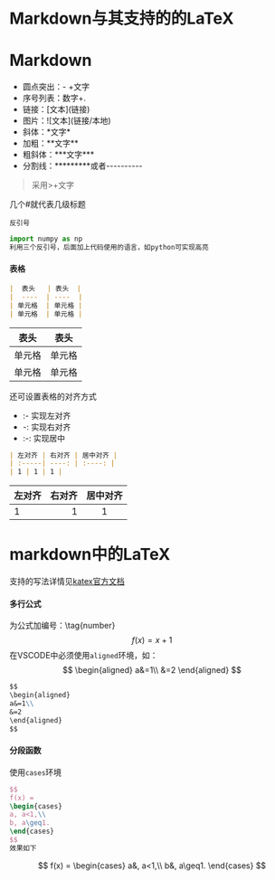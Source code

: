 # Markdown与其支持的的LaTeX  

# Markdown  

- 圆点突出：\- +文字
- 序号列表：数字+.
- 链接：\[文本\]\(链接\)  
- 图片：\!\[文本\]\(链接/本地\)  
- 斜体：\*文字\*  
- 加粗：\*\*文字\*\*  
- 粗斜体：\*\*\*文字\*\*\*  
- 分割线：*********或者----------

> 采用\>+文字

几个\#就代表几级标题  

`反引号`  
```python
import numpy as np  
利用三个反引号，后面加上代码使用的语言，如python可实现高亮
```  

#### 表格

```markdown
|  表头   | 表头  |
|  ----  | ----  |
| 单元格  | 单元格 |
| 单元格  | 单元格 |  
``` 
|  表头   | 表头  |
|  ----  | ----  |
| 单元格  | 单元格 |
| 单元格  | 单元格 |
 
还可设置表格的对齐方式  
- \:\- 实现左对齐
- \-\: 实现右对齐
- :-: 实现居中
```markdown
| 左对齐 | 右对齐 | 居中对齐 |
| :-----| ----: | :----: |
| 1 | 1 | 1 |
```
| 左对齐 | 右对齐 | 居中对齐 |
| :-----| ----: | :----: |
| 1 | 1 | 1 |

# markdown中的LaTeX  

支持的写法详情见[katex官方文档](https://katex.org/docs/supported.html)  

#### 多行公式

为公式加编号：\tag{number}  
$$
f(x) = x+1\tag{1}
$$
在VSCODE中必须使用`aligned`环境，如：  
$$
\begin{aligned}
a&=1\\
&=2
\end{aligned}
$$
```markdown
$$
\begin{aligned}
a&=1\\
&=2
\end{aligned}
$$
```  

#### 分段函数

使用`cases`环境
```LaTeX
$$
f(x) = 
\begin{cases}
a, a<1,\\
b, a\geq1.
\end{cases}
$$
效果如下
```
$$
f(x) = 
\begin{cases}
a&, a<1,\\
b&, a\geq1.
\end{cases}
$$
